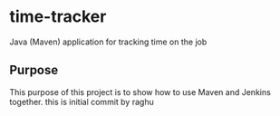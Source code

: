 # time-tracker
Java (Maven) application for tracking time on the job

## Purpose

This purpose of this project is to show how to use Maven and Jenkins together.
this is initial commit by raghu

